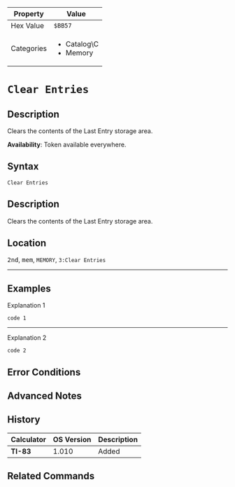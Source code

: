 | Property      | Value |
|---------------|-------|
| Hex Value     | `$BB57`|
| Categories    | <ul><li>Catalog\C</li><li>Memory</li></ul> |

# `Clear Entries`

## Description
Clears the contents of the Last Entry storage area.


<b>Availability</b>: Token available everywhere.

## Syntax
`Clear Entries`

## Description
Clears the contents of the Last Entry storage area.

## Location
<kbd>2nd</kbd>, <kbd>mem</kbd>, `MEMORY`, `3:Clear Entries`
<hr>

## Examples

Explanation 1
```ti-basic
code 1
```
---
Explanation 2
```ti-basic
code 2
```

## Error Conditions


## Advanced Notes


## History
| Calculator | OS Version | Description |
|------------|------------|-------------|
| <b>TI-83</b> | 1.010 | Added

## Related Commands

    